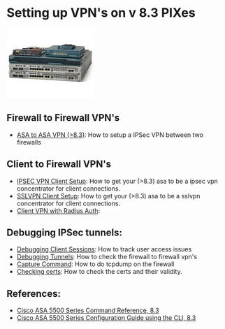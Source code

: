 # Setting up VPN's on v 8.3 PIXes


<img src="img/pix.jpg" width="200" alt="">

## Firewall to Firewall VPN's
- [ASA to ASA VPN (>8.3)](asa-to-asa-vpn-8-3.md): How to setup a IPSec VPN between two firewalls
 
## Client to Firewall VPN's
- [IPSEC VPN Client Setup](ipsec-vpn-client-setup.md): How to get your (>8.3) asa to be a ipsec vpn concentrator for client connections.
- [SSLVPN Client Setup](sslvpn-client-setup.md): How to get your (>8.3) asa to be a sslvpn concentrator for client connections.
- [Client VPN with Radius Auth](client-vpn-with-radius-auth.md):  

## Debugging IPSec tunnels:
- [Debugging Client Sessions](debugging-client-sessions.md): How to track user access issues
- [Debugging Tunnels](debugging-tunnels.md): How to check the firewall to firewall vpn's
- [Capture Command](capture-command.md): How to do tcpdump on the firewall
- [Checking certs](checking-certs.md): How to check the certs and their validity.  

## References:
- [Cisco ASA 5500 Series Command Reference, 8.3](http://www.cisco.com/en/US/customer/docs/security/asa/asa83/command/reference/cmdref.html)   
- [Cisco ASA 5500 Series Configuration Guide using the CLI, 8.3](http://www.cisco.com/en/US/docs/security/asa/asa83/configuration/guide/config.html)  
  
